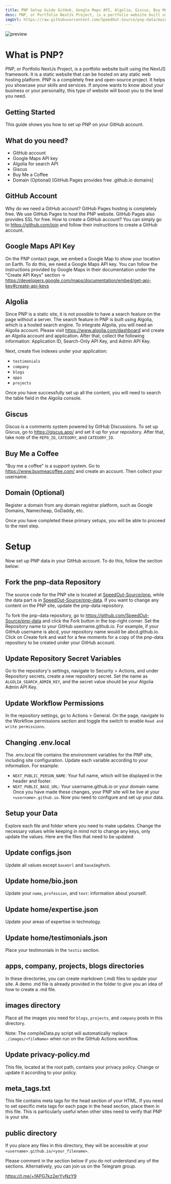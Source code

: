 ```yaml
---
title: PNP Setup Guide GitHub, Google Maps API, Algolia, Giscus, Buy Me a Coffee, and Domain Configuration
desc: PNP, or Portfolio NextJs Project, is a portfolio website built using the NextJS framework. It is a static website that can be hosted on any static web hosting platform. PNP is a completely free and open-source project.
imgUrl: https://raw.githubusercontent.com/SpeedOut-Source/pnp-data/main/images/all-devices-black-pnp.png
---
```


![preview](https://raw.githubusercontent.com/SpeedOut-Source/pnp-data/main/images/all-devices-black-pnp.png)

# What is PNP?

PNP, or Portfolio NextJs Project, is a portfolio website built using the NextJS framework. It is a static website that can be hosted on any static web hosting platform. PNP is a completely free and open-source project. It helps you showcase your skills and services. If anyone wants to know about your business or your personality, this type of website will boost you to the level you need.

## Getting Started

This guide shows you how to set up PNP on your GitHub account.

## What do you need?

- GitHub account
- Google Maps API key
- Algolia for search API
- Giscus
- Buy Me a Coffee
- Domain (Optional) [GitHub Pages provides free .github.io domains]

## GitHub Account

Why do we need a GitHub account? GitHub Pages hosting is completely free. We use GitHub Pages to host the PNP website. GitHub Pages also provides SSL for free. How to create a GitHub account? You can simply go to https://github.com/join and follow their instructions to create a GitHub account.

## Google Maps API Key

On the PNP contact page, we embed a Google Map to show your location on Earth. To do this, we need a Google Maps API key. You can follow the instructions provided by Google Maps in their documentation under the "Create API Keys" section -> https://developers.google.com/maps/documentation/embed/get-api-key#create-api-keys

## Algolia

Since PNP is a static site, it is not possible to have a search feature on the page without a server. The search feature in PNP is built using Algolia, which is a hosted search engine. To integrate Algolia, you will need an Algolia account. Please visit https://www.algolia.com/dashboard and create an Algolia account and application. After that, collect the following information: Application ID, Search-Only API Key, and Admin API Key.

Next, create five indexes under your application:

- `testimonials`
- `company`
- `blogs`
- `apps`
- `projects`

Once you have successfully set up all the content, you will need to search the table field in the Algolia console.

## Giscus

Giscus is a comments system powered by GitHub Discussions. To set up Giscus, go to https://giscus.app/ and set it up for your repository. After that, take note of the `REPO_ID`, `CATEGORY`, and `CATEGORY_ID`.

## Buy Me a Coffee

"Buy me a coffee" is a support system. Go to https://www.buymeacoffee.com/ and create an account. Then collect your username.

## Domain (Optional)

Register a domain from any domain registrar platform, such as Google Domains, Namecheap, GoDaddy, etc.

Once you have completed these primary setups, you will be able to proceed to the next step.

# Setup

Now set up PNP data in your GitHub account. To do this, follow the section below:

## Fork the pnp-data Repository

The source code for the PNP site is located at [SpeedOut-Source/pnp](https://github.com/SpeedOut-Source/pnp), while the data part is in [SpeedOut-Source/pnp-data](https://github.com/SpeedOut-Source/pnp-data). If you want to change any content on the PNP site, update the pnp-data repository.

To fork the pnp-data repository, go to https://github.com/SpeedOut-Source/pnp-data and click the Fork button in the top-right corner. Set the Repository name to your GitHub username.github.io. For example, if your GitHub username is abcd, your repository name would be abcd.github.io. Click on Create fork and wait for a few moments for a copy of the pnp-data repository to be created under your GitHub account.

## Update Repository Secret Variables

Go to the repository's settings, navigate to Security > Actions, and under Repository secrets, create a new repository secret. Set the name as `ALGOLIA_SEARCH_ADMIN_KEY`, and the secret value should be your Algolia Admin API Key.

## Update Workflow Permissions

In the repository settings, go to Actions > General. On the page, navigate to the Workflow permissions section and toggle the switch to enable `Read and write permissions`.

## Changing .env.local

The .env.local file contains the environment variables for the PNP site, including site configuration. Update each variable according to your information. For example:

- `NEXT_PUBLIC_PERSON_NAME`: Your full name, which will be displayed in the header and footer.
- `NEXT_PUBLIC_BASE_URL`: Your username.github.io or your domain name.
  Once you have made these changes, your PNP site will be live at your `<username>.github.io`. Now you need to configure and set up your data.

## Setup your Data

Explore each file and folder where you need to make updates. Change the necessary values while keeping in mind not to change any keys, only update the values. Here are the files that need to be updated:

## Update configs.json

Update all values except `baseUrl` and `baseImgPath`.

## Update home/bio.json

Update your `name`, `profession`, and `text`: information about yourself.

## Update home/expertise.json

Update your areas of expertise in technology.

## Update home/testimonials.json

Place your testimonials in the `testis` section.

## apps, company, projects, blogs directories

In these directories, you can create markdown (.md) files to update your site. A demo .md file is already provided in the folder to give you an idea of how to create a .md file.

## images directory

Place all the images you need for `blogs`, `projects`, and `company` posts in this directory.

Note: The compileData.py script will automatically replace `./images/<fileName>` when run on the GitHub Actions workflow.

## Update privacy-policy.md

This file, located at the root path, contains your privacy policy. Change or update it according to your policy.

## meta_tags.txt

This file contains meta tags for the head section of your HTML. If you need to set specific meta tags for each page in the head section, place them in this file. This is particularly useful when other sites need to verify that PNP is your site.

## public directory

If you place any files in this directory, they will be accessible at your `<username>.github.io/<your_filename>`.

Please comment in the section below if you do not understand any of the sections. Alternatively, you can join us on the Telegram group.

https://t.me/+fAPG7kz2erYyNzY9
